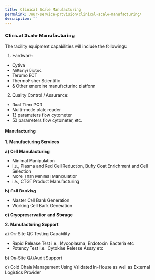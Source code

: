 ```yaml
---
title: Clinical Scale Manufacturing
permalink: /our-service-provision/clinical-scale-manufacturing/
description: ""
---
```

### Clinical Scale Manufacturing

The facility equipment capabilities will include the followings:

1.	Hardware:
- Cytiva
- Miltenyi Biotec
- Terumo BCT
- ThermoFisher Scientific 
- & Other emerging manufacturing platform

2.	Quality Control / Assurance:
- Real-Time PCR
- Multi-mode plate reader
- 12 parameters flow cytometer
- 50 parameters flow cytometer,   etc.

#### Manufacturing

**1.	Manufacturing Services**

**a)	Cell Manufacturing**
- Minimal Manipulation 
-	i.e., Plasma and Red Cell Reduction, Buffy Coat Enrichment and Cell Selection
- More Than Minimal Manipulation 
-	i.e., CTGT Product Manufacturing

**b)	Cell Banking**
- Master Cell Bank Generation
- Working Cell Bank Generation

**c)	Cryopreservation and Storage**

**2.	Manufacturing Support**

a)	On-Site QC Testing Capability

-	Rapid Release Test i.e., Mycoplasma, Endotoxin, Bacteria etc
-	Potency Test i.e., Cytokine Release Assay etc

b)	On-Site QA/Audit Support

c)	Cold Chain Management Using Validated In-House as well as External Logistics Provider